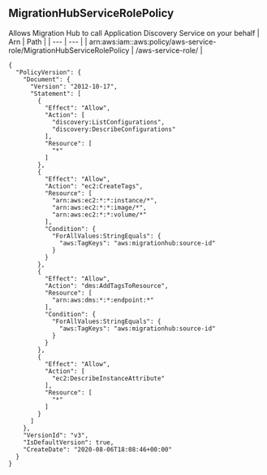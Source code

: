 
## MigrationHubServiceRolePolicy
Allows Migration Hub to call Application Discovery Service on your behalf
| Arn | Path |
| --- | --- |
| arn:aws:iam::aws:policy/aws-service-role/MigrationHubServiceRolePolicy | /aws-service-role/ |
```
{
  "PolicyVersion": {
    "Document": {
      "Version": "2012-10-17",
      "Statement": [
        {
          "Effect": "Allow",
          "Action": [
            "discovery:ListConfigurations",
            "discovery:DescribeConfigurations"
          ],
          "Resource": [
            "*"
          ]
        },
        {
          "Effect": "Allow",
          "Action": "ec2:CreateTags",
          "Resource": [
            "arn:aws:ec2:*:*:instance/*",
            "arn:aws:ec2:*:*:image/*",
            "arn:aws:ec2:*:*:volume/*"
          ],
          "Condition": {
            "ForAllValues:StringEquals": {
              "aws:TagKeys": "aws:migrationhub:source-id"
            }
          }
        },
        {
          "Effect": "Allow",
          "Action": "dms:AddTagsToResource",
          "Resource": [
            "arn:aws:dms:*:*:endpoint:*"
          ],
          "Condition": {
            "ForAllValues:StringEquals": {
              "aws:TagKeys": "aws:migrationhub:source-id"
            }
          }
        },
        {
          "Effect": "Allow",
          "Action": [
            "ec2:DescribeInstanceAttribute"
          ],
          "Resource": [
            "*"
          ]
        }
      ]
    },
    "VersionId": "v3",
    "IsDefaultVersion": true,
    "CreateDate": "2020-08-06T18:08:46+00:00"
  }
}
```
